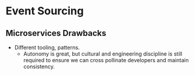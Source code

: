 # Event Sourcing

## Microservices Drawbacks

* Different tooling, patterns.
  * Autonomy is great, but cultural and engineering discipline is still required
    to ensure we can cross pollinate developers and maintain consistency.

